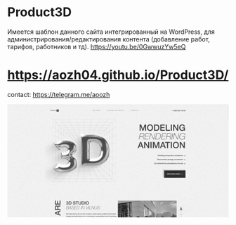 # Product3D
Имеется шаблон данного сайта интегрированный на WordPress, для администрирования/редактирования контента (добавление работ, тарифов, работников и тд). https://youtu.be/0GwwuzYw5eQ

# https://aozh04.github.io/Product3D/

contact: https://telegram.me/aoozh

![alt text](img/screenshot.png)

